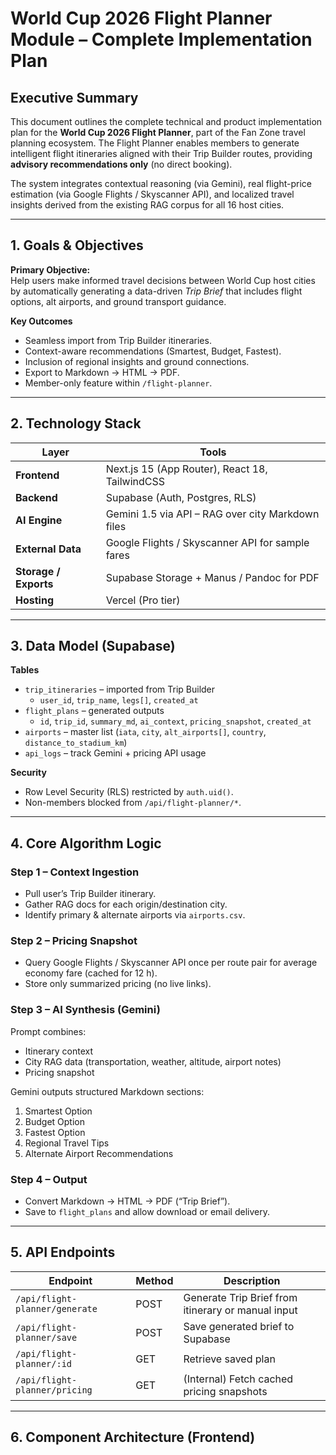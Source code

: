 # World Cup 2026 Flight Planner Module – Complete Implementation Plan

## Executive Summary

This document outlines the complete technical and product implementation plan for the **World Cup 2026 Flight Planner**, part of the Fan Zone travel planning ecosystem. The Flight Planner enables members to generate intelligent flight itineraries aligned with their Trip Builder routes, providing **advisory recommendations only** (no direct booking).  

The system integrates contextual reasoning (via Gemini), real flight-price estimation (via Google Flights / Skyscanner API), and localized travel insights derived from the existing RAG corpus for all 16 host cities.

---

## 1. Goals & Objectives

**Primary Objective:**  
Help users make informed travel decisions between World Cup host cities by automatically generating a data-driven *Trip Brief* that includes flight options, alt airports, and ground transport guidance.

**Key Outcomes**
- Seamless import from Trip Builder itineraries.  
- Context-aware recommendations (Smartest, Budget, Fastest).  
- Inclusion of regional insights and ground connections.  
- Export to Markdown → HTML → PDF.  
- Member-only feature within `/flight-planner`.

---

## 2. Technology Stack

| Layer | Tools |
|-------|-------|
| **Frontend** | Next.js 15 (App Router), React 18, TailwindCSS |
| **Backend** | Supabase (Auth, Postgres, RLS) |
| **AI Engine** | Gemini 1.5 via API – RAG over city Markdown files |
| **External Data** | Google Flights / Skyscanner API for sample fares |
| **Storage / Exports** | Supabase Storage + Manus / Pandoc for PDF |
| **Hosting** | Vercel (Pro tier) |

---

## 3. Data Model (Supabase)

**Tables**
- `trip_itineraries` – imported from Trip Builder  
  - `user_id`, `trip_name`, `legs[]`, `created_at`
- `flight_plans` – generated outputs  
  - `id`, `trip_id`, `summary_md`, `ai_context`, `pricing_snapshot`, `created_at`
- `airports` – master list (`iata`, `city`, `alt_airports[]`, `country`, `distance_to_stadium_km`)
- `api_logs` – track Gemini + pricing API usage

**Security**
- Row Level Security (RLS) restricted by `auth.uid()`.  
- Non-members blocked from `/api/flight-planner/*`.

---

## 4. Core Algorithm Logic

### Step 1 – Context Ingestion
- Pull user’s Trip Builder itinerary.  
- Gather RAG docs for each origin/destination city.  
- Identify primary & alternate airports via `airports.csv`.

### Step 2 – Pricing Snapshot
- Query Google Flights / Skyscanner API once per route pair for average economy fare (cached for 12 h).  
- Store only summarized pricing (no live links).

### Step 3 – AI Synthesis (Gemini)
Prompt combines:
- Itinerary context  
- City RAG data (transportation, weather, altitude, airport notes)  
- Pricing snapshot  

Gemini outputs structured Markdown sections:
1. Smartest Option  
2. Budget Option  
3. Fastest Option  
4. Regional Travel Tips  
5. Alternate Airport Recommendations  

### Step 4 – Output
- Convert Markdown → HTML → PDF (“Trip Brief”).  
- Save to `flight_plans` and allow download or email delivery.

---

## 5. API Endpoints

| Endpoint | Method | Description |
|-----------|---------|-------------|
| `/api/flight-planner/generate` | POST | Generate Trip Brief from itinerary or manual input |
| `/api/flight-planner/save` | POST | Save generated brief to Supabase |
| `/api/flight-planner/:id` | GET | Retrieve saved plan |
| `/api/flight-planner/pricing` | GET | (Internal) Fetch cached pricing snapshots |

---

## 6. Component Architecture (Frontend)